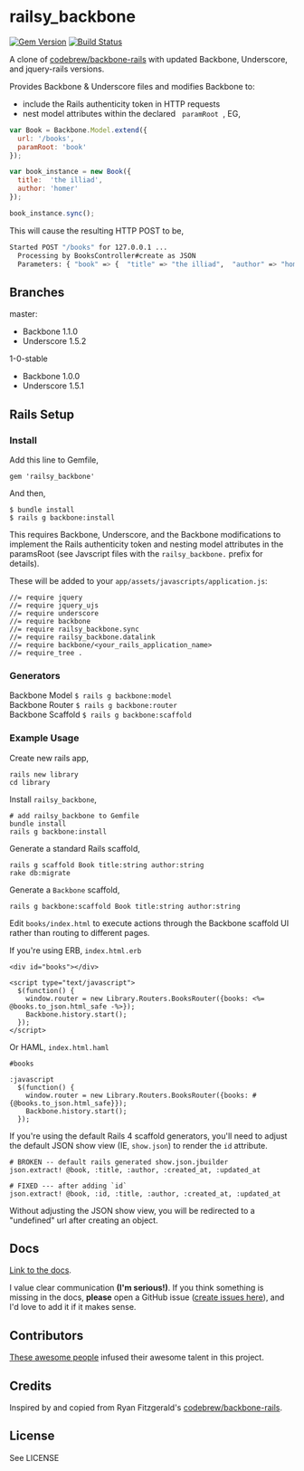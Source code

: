 # railsy_backbone

[![Gem Version](https://badge.fury.io/rb/railsy_backbone.png)](http://badge.fury.io/rb/railsy_backbone) [![Build Status](https://travis-ci.org/westonplatter/railsy_backbone.png?branch=master)](https://travis-ci.org/westonplatter/railsy_backbone)

A clone of [codebrew/backbone-rails](https://github.com/codebrew/backbone-rails) with updated Backbone, Underscore, and jquery-rails versions.

Provides Backbone & Underscore files and modifies Backbone to:  
- include the Rails authenticity token in HTTP requests  
- nest model attributes within the declared &nbsp; `paramRoot` &nbsp;, EG, 

```js
var Book = Backbone.Model.extend({ 
  url: '/books',
  paramRoot: 'book'
});

var book_instance = new Book({ 
  title:  'the illiad', 
  author: 'homer'
});

book_instance.sync();
```

This will cause the resulting HTTP POST to be,

```sh
Started POST "/books" for 127.0.0.1 ...
  Processing by BooksController#create as JSON
  Parameters: { "book" => {  "title" => "the illiad",  "author" => "homer", "id" => 1 } }
```

## Branches

master:  
- Backbone 1.1.0  
- Underscore 1.5.2  

1-0-stable  
- Backbone 1.0.0  
- Underscore 1.5.1  

## Rails Setup

### Install

Add this line to Gemfile,

    gem 'railsy_backbone'

And then,

    $ bundle install
    $ rails g backbone:install
    
This requires Backbone, Underscore, and the Backbone modifications to implement
the Rails authenticity token and nesting model attributes in the paramsRoot 
(see Javscript files with the `railsy_backbone.` prefix for details).

These will be added to your `app/assets/javascripts/application.js`:

    //= require jquery
    //= require jquery_ujs
    //= require underscore
    //= require backbone
    //= require railsy_backbone.sync
    //= require railsy_backbone.datalink
    //= require backbone/<your_rails_application_name>
    //= require_tree .

### Generators  
Backbone Model `$ rails g backbone:model`  
Backbone Router `$ rails g backbone:router`  
Backbone Scaffold `$ rails g backbone:scaffold`  

### Example Usage      

Create new rails app, 

    rails new library
    cd library

Install `railsy_backbone`,
    
    # add railsy_backbone to Gemfile
    bundle install
    rails g backbone:install

Generate a standard Rails scaffold,
    
    rails g scaffold Book title:string author:string
    rake db:migrate

Generate a `Backbone` scaffold, 
    
    rails g backbone:scaffold Book title:string author:string
    
Edit `books/index.html` to execute actions through the Backbone scaffold UI rather than routing to different pages. 
    
If you're using ERB, `index.html.erb`
    
    <div id="books"></div>

    <script type="text/javascript">
      $(function() {
        window.router = new Library.Routers.BooksRouter({books: <%= @books.to_json.html_safe -%>});
        Backbone.history.start();
      });
    </script>
    
Or HAML, `index.html.haml`
    
    #books
    
    :javascript
      $(function() {
        window.router = new Library.Routers.BooksRouter({books: #{@books.to_json.html_safe}});
        Backbone.history.start();
      });

If you're using the default Rails 4 scaffold generators, you'll need to adjust 
the default JSON show view (IE, `show.json`) to render the `id` attribute.

    # BROKEN -- default rails generated show.json.jbuilder
    json.extract! @book, :title, :author, :created_at, :updated_at

    # FIXED --- after adding `id`
    json.extract! @book, :id, :title, :author, :created_at, :updated_at

Without adjusting the JSON show view, you will be redirected to a "undefined" 
url after creating an object.


## Docs
[Link to the docs](http://westonplatter.github.io/railsy_backbone/).

I value clear communication __(I'm serious!)__. If you think something is missing in the docs, __please__ open a GitHub issue ([create issues here](https://github.com/westonplatter/railsy_backbone/issues)), and I'd love to add it if it makes sense.

## Contributors
[These awesome people](https://github.com/westonplatter/railsy_backbone/graphs/contributors) infused their awesome talent in this project.

## Credits
Inspired by and copied from Ryan Fitzgerald's [codebrew/backbone-rails](https://github.com/codebrew/backbone-rails).

## License
See LICENSE
